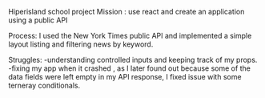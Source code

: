 Hiperisland school project
Mission :
use react and create an application using a public API

Process:
I used the New York Times public API and implemented a simple layout listing  and filtering news by keyword.


Struggles: 
-understanding controlled inputs and keeping track of my props.
-fixing my app when it crashed , as I later found out because some of the data fields were left empty in my API response, I fixed issue with some terneray conditionals.

